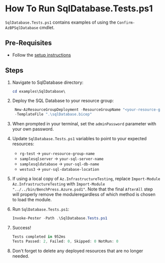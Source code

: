 # How To Run SqlDatabase.Tests.ps1

`SqlDatabase.Tests.ps1` contains examples of using the `Confirm-AzBPSqlDatabase` cmdlet.

## Pre-Requisites

- Follow the [setup instructions](../README.md)

## Steps

1. Navigate to SqlDatabase directory:

   ```Powershell
   cd examples\SqlDatabase\
   ```

1. Deploy the SQL Database to your resource group:

   ```Powershell
    New-AzResourceGroupDeployment -ResourceGroupName "<your-resource-group-name>"`
    -TemplateFile ".\sqlDatabase.bicep"
   ```

1. When prompted in your terminal, set the `adminPassword` parameter with your own password.

1. Update `SqlDatabase.Tests.ps1` variables to point to your expected resources:

   - `rg-test` -> `your-resource-group-name`
   - `samplesqlserver` -> `your-sql-server-name`
   - `samplesqldatabase` -> `your-sql-db-name`
   - `westus3` -> `your-sql-database-location`

1. If using a local copy of `Az.InfrastructureTesting`, replace `Import-Module Az.InfrastructureTesting` with
`Import-Module "../../bin/BenchPress.Azure.psd1"`. Note that the final `AfterAll` step will properly remove the moduleregardless of which method is chosen to load the module.

1. Run `SqlDatabase.Tests.ps1`:

   ```Powershell
   Invoke-Pester -Path .\SqlDatabase.Tests.ps1
   ```

1. Success!

   ```Powershell
   Tests completed in 952ms
   Tests Passed: 2, Failed: 0, Skipped: 0 NotRun: 0
   ```

1. Don't forget to delete any deployed resources that are no longer needed.
